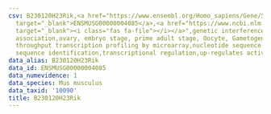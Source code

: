```yaml
---
csv: B230120H23Rik,<a href="https://www.ensembl.org/Homo_sapiens/Gene/Summary?db=core;g=ENSMUSG00000004085"
  target="_blank">ENSMUSG00000004085</a>,<a href="https://www.ncbi.nlm.nih.gov/pubmed/21690297"
  target="_blank"><i class="fas fa-file"></i></a>",genetic interference,functional
  association,ovary, embryo stage, prime adult stage, Oocyte, Gametogenesis, high
  throughput transcription profiling by microarray,nucleotide sequence identification,nucleotide
  sequence identification,transcriptional regulation,up-regulates activity
data_alias: B230120H23Rik
data_id: ENSMUSG00000004085
data_numevidence: 1
data_species: Mus musculus
data_taxid: '10090'
title: B230120H23Rik
---
```

